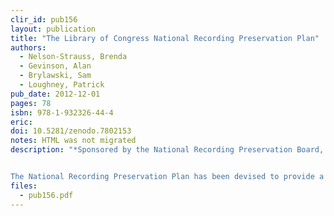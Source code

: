```yaml
---
clir_id: pub156
layout: publication
title: "The Library of Congress National Recording Preservation Plan"
authors: 
  - Nelson-Strauss, Brenda
  - Gevinson, Alan
  - Brylawski, Sam
  - Loughney, Patrick
pub_date: 2012-12-01
pages: 78
isbn: 978-1-932326-44-4
eric:
doi: 10.5281/zenodo.7802153
notes: HTML was not migrated
description: "*Sponsored by the National Recording Preservation Board, Library of Congress. This plan was written by Brenda Nelson-Strauss, Alan Gevinson, and Sam Brylawski, under the direction of Patrick Loughney.*


The National Recording Preservation Plan has been devised to provide a blueprint to “implement a comprehensive national sound recording preservation program,” as mandated in the National Recording Preservation Act of 2000. Congress specified that the program established by the Librarian of Congress under this legislation “shall … increase accessibility of sound recordings for educational purposes.” Preserved recordings can benefit the public only if they are made available for listening. Technological, institutional, and legal impediments to broadened access create daunting challenges for the national preservation effort. This plan identifies the audio field’s most important preservation and access problems and offers recommendations for surmounting them."
files:
  - pub156.pdf
---
```

